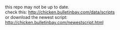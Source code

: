 this repo may not be up to date. <br>
check this: http://chicken.bulletinbay.com/data/scripts <br>
or download the newest script: http://chicken.bulletinbay.com/newestscript.html <br>

